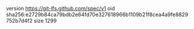 version https://git-lfs.github.com/spec/v1
oid sha256:e2729b84ca79bdb2e64fd70e327618966b1109b21f8cea4a9fe8829752b7d4f2
size 1299
